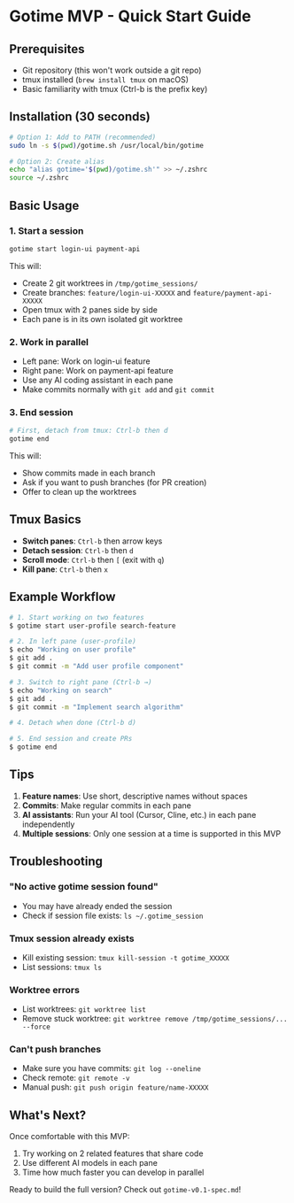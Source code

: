 # Gotime MVP - Quick Start Guide

## Prerequisites
- Git repository (this won't work outside a git repo)
- tmux installed (`brew install tmux` on macOS)
- Basic familiarity with tmux (Ctrl-b is the prefix key)

## Installation (30 seconds)

```bash
# Option 1: Add to PATH (recommended)
sudo ln -s $(pwd)/gotime.sh /usr/local/bin/gotime

# Option 2: Create alias
echo "alias gotime='$(pwd)/gotime.sh'" >> ~/.zshrc
source ~/.zshrc
```

## Basic Usage

### 1. Start a session
```bash
gotime start login-ui payment-api
```

This will:
- Create 2 git worktrees in `/tmp/gotime_sessions/`
- Create branches: `feature/login-ui-XXXXX` and `feature/payment-api-XXXXX`
- Open tmux with 2 panes side by side
- Each pane is in its own isolated git worktree

### 2. Work in parallel
- Left pane: Work on login-ui feature
- Right pane: Work on payment-api feature
- Use any AI coding assistant in each pane
- Make commits normally with `git add` and `git commit`

### 3. End session
```bash
# First, detach from tmux: Ctrl-b then d
gotime end
```

This will:
- Show commits made in each branch
- Ask if you want to push branches (for PR creation)
- Offer to clean up the worktrees

## Tmux Basics

- **Switch panes**: `Ctrl-b` then arrow keys
- **Detach session**: `Ctrl-b` then `d`
- **Scroll mode**: `Ctrl-b` then `[` (exit with `q`)
- **Kill pane**: `Ctrl-b` then `x`

## Example Workflow

```bash
# 1. Start working on two features
$ gotime start user-profile search-feature

# 2. In left pane (user-profile)
$ echo "Working on user profile"
$ git add .
$ git commit -m "Add user profile component"

# 3. Switch to right pane (Ctrl-b →)
$ echo "Working on search"
$ git add .
$ git commit -m "Implement search algorithm"

# 4. Detach when done (Ctrl-b d)

# 5. End session and create PRs
$ gotime end
```

## Tips

1. **Feature names**: Use short, descriptive names without spaces
2. **Commits**: Make regular commits in each pane
3. **AI assistants**: Run your AI tool (Cursor, Cline, etc.) in each pane independently
4. **Multiple sessions**: Only one session at a time is supported in this MVP

## Troubleshooting

### "No active gotime session found"
- You may have already ended the session
- Check if session file exists: `ls ~/.gotime_session`

### Tmux session already exists
- Kill existing session: `tmux kill-session -t gotime_XXXXX`
- List sessions: `tmux ls`

### Worktree errors
- List worktrees: `git worktree list`
- Remove stuck worktree: `git worktree remove /tmp/gotime_sessions/... --force`

### Can't push branches
- Make sure you have commits: `git log --oneline`
- Check remote: `git remote -v`
- Manual push: `git push origin feature/name-XXXXX`

## What's Next?

Once comfortable with this MVP:
1. Try working on 2 related features that share code
2. Use different AI models in each pane
3. Time how much faster you can develop in parallel

Ready to build the full version? Check out `gotime-v0.1-spec.md`!

